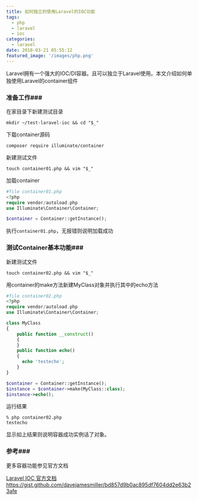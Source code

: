 ```yaml
---
title: 如何独立的使用Laravel的IOC功能
tags:
  - php
  - laravel
  - ioc
categories: 
  - laravel
date: 2018-03-21 05:55:12 
featured_image: '/images/php.png'
---
```


Laravel拥有一个强大的IOC/DI容器。且可以独立于Laravel使用。本文介绍如何单独使用Laravel的container组件

<!--more-->

### 准备工作###

在家目录下新建测试目录
```shell 
mkdir ~/test-laravel-ioc && cd "$_"
```
下载container源码
```shell
composer require illuminate/container

```
新建测试文件
```shell
touch container01.php && vim "$_"

```
加载container
```php
#file container01.php
<?php
require vendor/autoload.php
use Illuminate\Container\Container;

$container = Container::getInstance();
```
执行`container01.php`，无报错则说明加载成功

### 测试Container基本功能###

新建测试文件
```shell
touch container02.php && vim "$_"
```
用container的make方法新建MyClass对象并执行其中的echo方法
```php
#file container02.php
<?php
require vendor/autoload.php
use Illuminate\Container\Container;

class MyClass
{
    public function __construct()
    {
    }
    public function echo()
    {
      echo 'testecho';
    }
}

$container = Container::getInstance();
$instance = $container->make(MyClass::class);
$instance->echo();
```

运行结果
```shell
% php container02.php
testecho
```

显示如上结果则说明容器成功实例话了对象。

### 参考###

更多容器功能参见官方文档

[Laravel IOC 官方文档](https://laravel.com/docs/5.4/container)
https://gist.github.com/davejamesmiller/bd857d9b0ac895df7604dd2e63b23afe